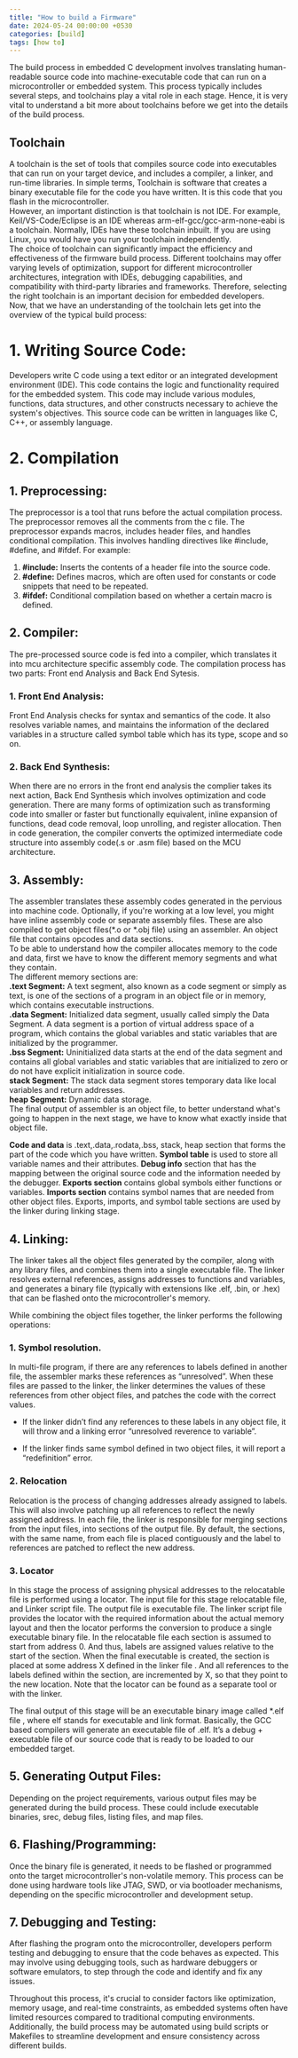 ```yaml
---
title: "How to build a Firmware"
date: 2024-05-24 00:00:00 +0530
categories: [build]
tags: [how to]
---
```

The build process in embedded C development involves translating human-readable source code into machine-executable code that can run on a microcontroller or embedded system. This process typically includes several steps, and toolchains play a vital role in each stage. Hence, it is very vital to understand a bit more about toolchains before we get into the details of the build process.
## Toolchain
A toolchain is the set of tools that compiles source code into executables that can run on your target device, and includes a compiler, a linker, and run-time libraries. In simple terms, Toolchain is software that creates a binary executable file for the code you have written. It is this code that you flash in the microcontroller. <br>
However, an important distinction is that toolchain is not IDE. For example, Keil/VS-Code/Eclipse is an IDE whereas arm-elf-gcc/gcc-arm-none-eabi is a toolchain. Normally, IDEs have these toolchain inbuilt. If you are using Linux, you would have you run your toolchain independently. <br>
The choice of toolchain can significantly impact the efficiency and effectiveness of the firmware build process. Different toolchains may offer varying levels of optimization, support for different microcontroller architectures, integration with IDEs, debugging capabilities, and compatibility with third-party libraries and frameworks. Therefore, selecting the right toolchain is an important decision for embedded developers. <br>
Now, that we have an understanding of the toolchain lets get into the overview of the typical build process:<br>
# 1.	Writing Source Code:
Developers write C code using a text editor or an integrated development environment (IDE). This code contains the logic and functionality required for the embedded system. This code may include various modules, functions, data structures, and other constructs necessary to achieve the system's objectives. This source code can be written in languages like C, C++, or assembly language.
# 2. Compilation
## 1. Preprocessing:
The preprocessor is a tool that runs before the actual compilation process.  The preprocessor removes all the comments from the c file. The preprocessor expands macros, includes header files, and handles conditional compilation. This involves handling directives like #include, #define, and #ifdef. For example:
1. __#include:__ Inserts the contents of a header file into the source code.
2. __#define:__ Defines macros, which are often used for constants or code snippets that need to be repeated.
3. __#ifdef:__ Conditional compilation based on whether a certain macro is defined.



## 2. Compiler: 
The pre-processed source code is fed into a compiler, which translates it into mcu architecture specific assembly code. The compilation process has two parts: Front end Analysis and Back End Sytesis.
### 1.	Front End Analysis:
Front End Analysis checks for syntax and semantics of the code. It also resolves variable names, and maintains the information of the declared variables in a structure called symbol table which has its type, scope and so on.
### 2.	Back End Synthesis:
When there are no errors in the front end analysis the complier takes its next action, Back End Synthesis which involves optimization and code generation. There are many forms of optimization such as transforming code into smaller or faster but functionally equivalent, inline expansion of functions, dead code removal, loop unrolling, and register allocation. Then in code generation, the compiler converts the optimized intermediate code structure into assembly code(.s or .asm file) based on the MCU architecture.
<br>
## 3.	Assembly: 
The assembler translates these assembly codes generated in the pervious into machine code. Optionally, if you're working at a low level, you might have inline assembly code or separate assembly files. These are also compiled to get object files(*.o or *.obj file) using an assembler. An object file that contains opcodes and data sections. <br>
To be able to understand how the compiler allocates memory to the code and data, first we have to know the different memory segments and what they contain. <br>
The different memory sections are: <br>
__.text Segment:__ A text segment, also known as a code segment or simply as text, is one of the sections of a program in an object file or in memory, which contains executable instructions. <br>
__.data Segment:__ Initialized data segment, usually called simply the Data Segment. A data segment is a portion of virtual address space of a program, which contains the global variables and static variables that are initialized by the programmer. <br>
__.bss Segment:__ Uninitialized data starts at the end of the data segment and contains all global variables and static variables that are initialized to zero or do not have explicit initialization in source code. <br>
__stack Segment:__ The stack data segment stores temporary data like local variables and return addresses. <br>
__heap Segment:__ Dynamic data storage. <br>
The final output of assembler is an object file, to better understand what's going to happen in the next stage, we have to know what exactly inside that object file. <br>

__Code and data__ is .text,.data,.rodata,.bss, stack, heap section that forms the part of the code which you have written.
__Symbol table__ is used to store all variable names and their attributes.
__Debug info__ section that has the mapping between the original source code and the information needed by the debugger.
__Exports section__ contains global symbols either functions or variables.
__Imports section__ contains symbol names that are needed from other object files.
Exports, imports, and symbol table sections are used by the linker during linking stage.

## 4.	Linking: 
The linker takes all the object files generated by the compiler, along with any library files, and combines them into a single executable file. The linker resolves external references, assigns addresses to functions and variables, and generates a binary file (typically with extensions like .elf, .bin, or .hex) that can be flashed onto the microcontroller's memory.

While combining the object files together, the linker performs the following operations:

### 1.	Symbol resolution.
In multi-file program, if there are any references to labels defined in another file, the assembler marks these references as “unresolved”. When these files are passed to the linker, the linker determines the values of these references from other object files, and patches the code with the correct values. 

- If the linker didn’t find any references to these labels in any object file, it will throw and a linking error “unresolved reverence to variable”.

- If the linker finds same symbol defined in two object files, it will report a “redefinition” error.

### 2.	Relocation
Relocation is the process of changing addresses already assigned to labels. This will also involve patching up all references to reflect the newly assigned address. In each file, the linker is responsible for merging sections from the input files, into sections of the output file. By default, the sections, with the same name, from each file is placed contiguously and the label to references are patched to reflect the new address. 

### 3.	Locator
In this stage the process of assigning physical addresses to the relocatable file is performed using a locator. The input file for this stage relocatable file, and Linker script file. The output file is executable file. The linker script file provides the locator with the required information about the actual memory layout and then the locator performs the conversion to produce a single executable binary file. In the relocatable file each section is assumed to start from address 0. And thus, labels are assigned values relative to the start of the section. When the final executable is created, the section is placed at some address X defined in the linker file . And all references to the labels defined within the section, are incremented by X, so that they point to the new location. Note that the locator can be found as a separate tool or with the linker.

The final output of this stage will be an executable binary image called *.elf file , where elf stands for executable and link format. Basically, the GCC based compilers will generate an executable file of .elf. It’s a debug + executable file of our source code that is ready to be loaded to our embedded target.

## 5.	Generating Output Files: 
Depending on the project requirements, various output files may be generated during the build process. These could include executable binaries, srec, debug files, listing files, and map files.

## 6.	Flashing/Programming: 
Once the binary file is generated, it needs to be flashed or programmed onto the target microcontroller's non-volatile memory. This process can be done using hardware tools like JTAG, SWD, or via bootloader mechanisms, depending on the specific microcontroller and development setup.

## 7.	Debugging and Testing: 
After flashing the program onto the microcontroller, developers perform testing and debugging to ensure that the code behaves as expected. This may involve using debugging tools, such as hardware debuggers or software emulators, to step through the code and identify and fix any issues.

Throughout this process, it's crucial to consider factors like optimization, memory usage, and real-time constraints, as embedded systems often have limited resources compared to traditional computing environments. Additionally, the build process may be automated using build scripts or Makefiles to streamline development and ensure consistency across different builds.

